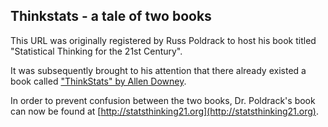 ## Thinkstats - a tale of two books

This URL was originally registered by Russ Poldrack to host his book titled "Statistical Thinking for the 21st Century".

It was subsequently brought to his attention that there already existed a book called ["ThinkStats" by Allen Downey](https://greenteapress.com/wp/think-stats-2e/). 

In order to prevent confusion between the two books, Dr. Poldrack's book can now be found at [http://statsthinking21.org](http://statsthinking21.org).
